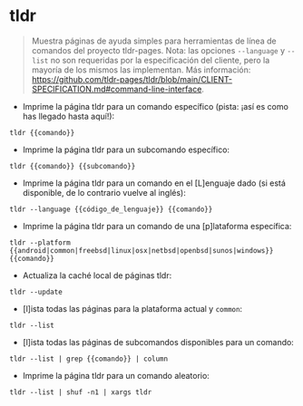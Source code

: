 # tldr

> Muestra páginas de ayuda simples para herramientas de línea de comandos del proyecto tldr-pages.
> Nota: las opciones `--language` y `--list` no son requeridas por la especificación del cliente, pero la mayoría de los mismos las implementan.
> Más información: <https://github.com/tldr-pages/tldr/blob/main/CLIENT-SPECIFICATION.md#command-line-interface>.

- Imprime la página tldr para un comando específico (pista: ¡así es como has llegado hasta aquí!):

`tldr {{comando}}`

- Imprime la página tldr para un subcomando específico:

`tldr {{comando}} {{subcomando}}`

- Imprime la página tldr para un comando en el [L]enguaje dado (si está disponible, de lo contrario vuelve al inglés):

`tldr --language {{código_de_lenguaje}} {{comando}}`

- Imprime la página tldr para un comando de una [p]lataforma específica:

`tldr --platform {{android|common|freebsd|linux|osx|netbsd|openbsd|sunos|windows}} {{comando}}`

- Actualiza la caché local de páginas tldr:

`tldr --update`

- [l]ista todas las páginas para la plataforma actual y `common`:

`tldr --list`

- [l]ista todas las páginas de subcomandos disponibles para un comando:

`tldr --list | grep {{comando}} | column`

- Imprime la página tldr para un comando aleatorio:

`tldr --list | shuf -n1 | xargs tldr`
